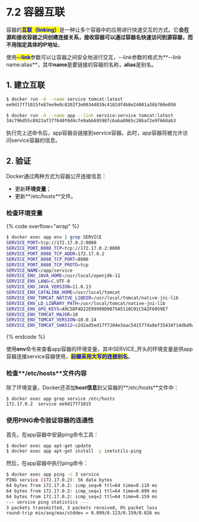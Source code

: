 # 7.2 容器互联

容器的<mark style="color:blue;">**互联（linking）**</mark>是一种让多个容器中的应用进行快速交互的方式。它**会在源和接收容器之间创建连接关系，接收容器可以通过容器名快速访问到源容器，而不用指定具体的IP地址**。

使用<mark style="color:blue;">**--link**</mark>参数可以让容器之间安全地进行交互，--link参数的格式为**--link name:alias**，其中**name**是要链接的容器的名称，**alias**是别名。

## 1. 建立互联

```bash
$ docker run -d --name service tomcat:latest
ee9d17f71015fe87ee9e0c0202f3e00344839c4102df4b8e24001a36b760e050

$ docker run -d --name app --link service:service tomcat:latest
34c796d55c8923af377640f0d4cfe9abb69598fc6aba0965c26baf2e9f668ab3
```

执行完上述命令后，app容器会链接到service容器。此时，app容器将被允许访问service容器的信息。

## 2. 验证

Docker通过两种方式为容器公开连接信息：

* 更新**环境变量**；
* 更新**/etc/hosts**文件。

### 检查环境变量

{% code overflow="wrap" %}
```bash
$ docker exec app env | grep SERVICE
SERVICE_PORT=tcp://172.17.0.2:8080
SERVICE_PORT_8080_TCP=tcp://172.17.0.2:8080
SERVICE_PORT_8080_TCP_ADDR=172.17.0.2
SERVICE_PORT_8080_TCP_PORT=8080
SERVICE_PORT_8080_TCP_PROTO=tcp
SERVICE_NAME=/app/service
SERVICE_ENV_JAVA_HOME=/usr/local/openjdk-11
SERVICE_ENV_LANG=C.UTF-8
SERVICE_ENV_JAVA_VERSION=11.0.13
SERVICE_ENV_CATALINA_HOME=/usr/local/tomcat
SERVICE_ENV_TOMCAT_NATIVE_LIBDIR=/usr/local/tomcat/native-jni-lib
SERVICE_ENV_LD_LIBRARY_PATH=/usr/local/tomcat/native-jni-lib
SERVICE_ENV_GPG_KEYS=A9C5DF4D22E99998D9875A5110C01C5A2F6059E7
SERVICE_ENV_TOMCAT_MAJOR=10
SERVICE_ENV_TOMCAT_VERSION=10.0.14
SERVICE_ENV_TOMCAT_SHA512=c2d2ad5ed17f7284e3aac5415774a8ef35434f14dbd9a87bc7230d8bfdbe9aa1258b97a59fa5c4030e4c973e4d93d29d20e40b6254347dbb66fae269ff4a61a5
```
{% endcode %}

使用**env**命令来查看app容器的环境变量，其中SERVICE\_开头的环境变量是供app容器连接service容器使用，<mark style="color:blue;">**前缀采用大写的连接别名**</mark>。

### 检查**/etc/hosts**文件内容

除了环境变量，Docker还添加**host信息**到父容器的**/etc/hosts**文件中：

```bash
$ docker exec app grep service /etc/hosts
172.17.0.2	service ee9d17f71015
```

### 使用PING命令验证容器的连通性

首先，在app容器中安装ping命令工具：

```bash
$ docker exec app apt-get update
$ docker exec app apt-get install -y inetutils-ping
```

然后，在app容器中执行ping命令：

```bash
$ docker exec app ping -c 3 service
PING service (172.17.0.2): 56 data bytes
64 bytes from 172.17.0.2: icmp_seq=0 ttl=64 time=0.110 ms
64 bytes from 172.17.0.2: icmp_seq=1 ttl=64 time=0.099 ms
64 bytes from 172.17.0.2: icmp_seq=2 ttl=64 time=0.159 ms
--- service ping statistics ---
3 packets transmitted, 3 packets received, 0% packet loss
round-trip min/avg/max/stddev = 0.099/0.123/0.159/0.026 ms
```
